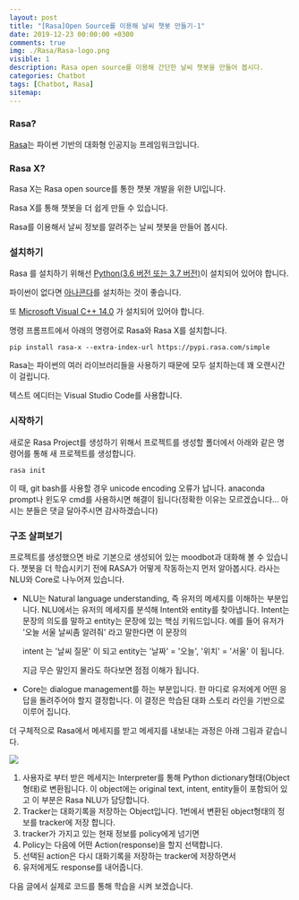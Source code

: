 ```yaml
---
layout: post
title: "[Rasa]Open Source를 이용해 날씨 챗봇 만들기-1"
date: 2019-12-23 00:00:00 +0300
comments: true
img: ./Rasa/Rasa-logo.png
visible: 1
description: Rasa open source를 이용해 간단한 날씨 챗봇을 만들어 봅시다.
categories: Chatbot
tags: [Chatbot, Rasa]
sitemap:
---
```


### Rasa?

[Rasa](https://rasa.com)는 파이썬 기반의 대화형 인공지능 프레임워크입니다.



### Rasa X?

Rasa X는 Rasa open source를 통한 챗봇 개발을 위한 UI입니다. 

Rasa X를 통해 챗봇을 더 쉽게 만들 수 있습니다.



Rasa를 이용해서 날씨 정보를 알려주는 날씨 챗봇을 만들어 봅시다.



### 설치하기

Rasa 를 설치하기 위해선 [Python(3.6 버전 또는 3.7 버전)](https://www.python.org/downloads/)이 설치되어 있어야 합니다.

파이썬이 없다면 [아나콘다](https://www.anaconda.com/distribution/#download-section)를 설치하는 것이 좋습니다.

또 [Microsoft Visual C++ 14.0](https://visualstudio.microsoft.com/ko/downloads/) 가 설치되어 있어야 합니다.

명령 프롬프트에서 아래의 명령어로 Rasa와 Rasa X를 설치합니다.

```shell
pip install rasa-x --extra-index-url https://pypi.rasa.com/simple
```

Rasa는 파이썬의 여러 라이브러리들을 사용하기 때문에 모두 설치하는데 꽤 오랜시간이 걸립니다.

텍스트 에디터는 Visual Studio Code를 사용합니다.



### 시작하기

새로운 Rasa Project를 생성하기 위해서 프로젝트를 생성할 폴더에서 아래와 같은 명령어를 통해 새 프로젝트를 생성합니다.

```shell
rasa init
```

이 때, git bash를 사용할 경우 unicode encoding 오류가 납니다.
anaconda prompt나 윈도우 cmd를 사용하시면 해결이 됩니다(정확한 이유는 모르겠습니다... 아시는 분들은 댓글 달아주시면 감사하겠습니다)



### 구조 살펴보기

프로젝트를 생성했으면 바로 기본으로 생성되어 있는 moodbot과 대화해 볼 수 있습니다. 챗봇을 더 학습시키기 전에 RASA가 어떻게 작동하는지 먼저 알아봅시다. 라사는 NLU와 Core로 나누어져 있습니다.

- NLU는 Natural language understanding, 즉 유저의 메세지를 이해하는 부분입니다. NLU에서는 유저의 메세지를 분석해 Intent와 entity를 찾아냅니다. Intent는 문장의 의도를 말하고 entity는 문장에 있는 핵심 키워드입니다. 
  예를 들어 유저가 '오늘 서울 날씨좀 알려줘' 라고 말한다면 이 문장의

  intent 는 '날씨 질문' 이 되고
  entity는 '날짜' = '오늘', '위치' = '서울' 이 됩니다.

  지금 무슨 말인지 몰라도 하다보면 점점 이해가 됩니다.

- Core는 dialogue management를 하는 부분입니다. 한 마디로 유저에게 어떤 응답을 돌려주어야 할지 결정합니다. 이 결정은 학습된 대화 스토리 라인을 기반으로 이루어 집니다.

더 구체적으로 Rasa에서 메세지를 받고 메세지를 내보내는 과정은 아래 그림과 같습니다. 

<img src="https://rasa.com/docs/rasa/_images/rasa-message-processing.png">

1. 사용자로 부터 받은 메세지는 Interpreter를 통해 Python dictionary형태(Object형태)로 변환됩니다. 이 object에는 original text, intent, entity들이 포함되어 있고 이 부분은 Rasa NLU가 담당합니다.
2. Tracker는 대화기록을 저장하는 Object입니다. 1번에서 변환된 object형태의 정보를 tracker에 저장 합니다.
3. tracker가 가지고 있는 현재 정보를 policy에게 넘기면
4. Policy는 다음에 어떤 Action(response)을 할지 선택합니다.
5. 선택된 action은 다시 대화기록을 저장하는 tracker에 저장하면서
6. 유저에게도 response를 내어줍니다.



다음 글에서 실제로 코드를 통해 학습을 시켜 보겠습니다.